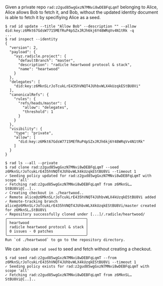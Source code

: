 Given a private repo `rad:z2gud85wgGxzN7MNvi8wDEBFqLqmT` belonging to Alice,
Alice allows Bob to fetch it, and Bob, without the updated identity document
is able to fetch it by specifiying Alice as a seed.

``` ~alice
$ rad id update --title "Allow Bob" --description "" --allow did:key:z6Mkt67GdsW7715MEfRuP4pSZxJRJh6kj6Y48WRqVv4N1tRk -q
...
$ rad inspect --identity
{
  "version": 2,
  "payload": {
    "xyz.radicle.project": {
      "defaultBranch": "master",
      "description": "radicle heartwood protocol & stack",
      "name": "heartwood"
    }
  },
  "delegates": [
    "did:key:z6MknSLrJoTcukLrE435hVNQT4JUhbvWLX4kUzqkEStBU8Vi"
  ],
  "canonicalRefs": {
    "rules": {
      "refs/heads/master": {
        "allow": "delegates",
        "threshold": 1
      }
    }
  },
  "visibility": {
    "type": "private",
    "allow": [
      "did:key:z6Mkt67GdsW7715MEfRuP4pSZxJRJh6kj6Y48WRqVv4N1tRk"
    ]
  }
}
```

``` ~bob
$ rad ls --all --private
$ rad clone rad:z2gud85wgGxzN7MNvi8wDEBFqLqmT --seed z6MknSLrJoTcukLrE435hVNQT4JUhbvWLX4kUzqkEStBU8Vi --timeout 1
✓ Seeding policy updated for rad:z2gud85wgGxzN7MNvi8wDEBFqLqmT with scope 'all'
✓ Fetching rad:z2gud85wgGxzN7MNvi8wDEBFqLqmT from z6MknSL…StBU8Vi@[..]..
✓ Creating checkout in ./heartwood..
✓ Remote alice@z6MknSLrJoTcukLrE435hVNQT4JUhbvWLX4kUzqkEStBU8Vi added
✓ Remote-tracking branch alice@z6MknSLrJoTcukLrE435hVNQT4JUhbvWLX4kUzqkEStBU8Vi/master created for z6MknSL…StBU8Vi
✓ Repository successfully cloned under [...]/.radicle/heartwood/
╭────────────────────────────────────╮
│ heartwood                          │
│ radicle heartwood protocol & stack │
│ 0 issues · 0 patches               │
╰────────────────────────────────────╯
Run `cd ./heartwood` to go to the repository directory.
```

We can also use `rad seed` to seed and fetch without creating a checkout.

``` ~bob
$ rad seed rad:z2gud85wgGxzN7MNvi8wDEBFqLqmT --from z6MknSLrJoTcukLrE435hVNQT4JUhbvWLX4kUzqkEStBU8Vi --timeout 1
✓ Seeding policy exists for rad:z2gud85wgGxzN7MNvi8wDEBFqLqmT with scope 'all'
✓ Fetching rad:z2gud85wgGxzN7MNvi8wDEBFqLqmT from z6MknSL…StBU8Vi@[..]..
```
